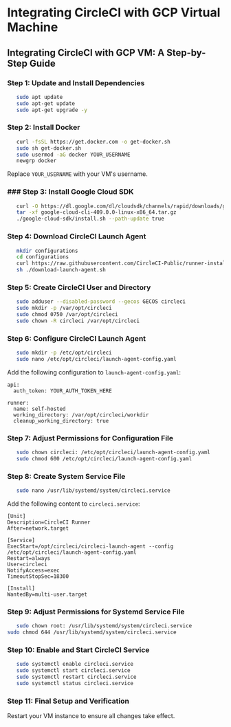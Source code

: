 # Integrating CircleCI with GCP Virtual Machine

## Integrating CircleCI with GCP VM: A Step-by-Step Guide

### Step 1: Update and Install Dependencies
 ```bash
    sudo apt update
    sudo apt-get update
    sudo apt-get upgrade -y
```

### Step 2: Install Docker
 ```bash
    curl -fsSL https://get.docker.com -o get-docker.sh
    sudo sh get-docker.sh
    sudo usermod -aG docker YOUR_USERNAME
    newgrp docker
```
Replace `YOUR_USERNAME` with your VM's username.

### ### Step 3: Install Google Cloud SDK
 ```bash
    curl -O https://dl.google.com/dl/cloudsdk/channels/rapid/downloads/google-cloud-cli-409.0.0-linux-x86_64.tar.gz
    tar -xf google-cloud-cli-409.0.0-linux-x86_64.tar.gz
    ./google-cloud-sdk/install.sh --path-update true
```

### Step 4: Download CircleCI Launch Agent
 ```bash
    mkdir configurations
    cd configurations
    curl https://raw.githubusercontent.com/CircleCI-Public/runner-installation-files/main/download-launch-agent.sh > download-launch-agent.sh
    sh ./download-launch-agent.sh
```

### Step 5: Create CircleCI User and Directory
 ```bash
    sudo adduser --disabled-password --gecos GECOS circleci
    sudo mkdir -p /var/opt/circleci
    sudo chmod 0750 /var/opt/circleci
    sudo chown -R circleci /var/opt/circleci
```

### Step 6: Configure CircleCI Launch Agent
 ```bash
    sudo mkdir -p /etc/opt/circleci
    sudo nano /etc/opt/circleci/launch-agent-config.yaml
```
Add the following configuration to `launch-agent-config.yaml`:
```
api:
  auth_token: YOUR_AUTH_TOKEN_HERE

runner:
  name: self-hosted
  working_directory: /var/opt/circleci/workdir
  cleanup_working_directory: true
```
### Step 7: Adjust Permissions for Configuration File
 ```bash
    sudo chown circleci: /etc/opt/circleci/launch-agent-config.yaml
    sudo chmod 600 /etc/opt/circleci/launch-agent-config.yaml
```

### Step 8: Create System Service File
 ```bash
    sudo nano /usr/lib/systemd/system/circleci.service
```
Add the following content to `circleci.service`:

```
[Unit]
Description=CircleCI Runner
After=network.target

[Service]
ExecStart=/opt/circleci/circleci-launch-agent --config /etc/opt/circleci/launch-agent-config.yaml
Restart=always
User=circleci
NotifyAccess=exec
TimeoutStopSec=18300

[Install]
WantedBy=multi-user.target
```

### Step 9: Adjust Permissions for Systemd Service File
 ```bash
    sudo chown root: /usr/lib/systemd/system/circleci.service
sudo chmod 644 /usr/lib/systemd/system/circleci.service
```


### Step 10: Enable and Start CircleCI Service
 ```bash
    sudo systemctl enable circleci.service
    sudo systemctl start circleci.service
    sudo systemctl restart circleci.service
    sudo systemctl status circleci.service
```

### Step 11: Final Setup and Verification
Restart your VM instance to ensure all changes take effect.